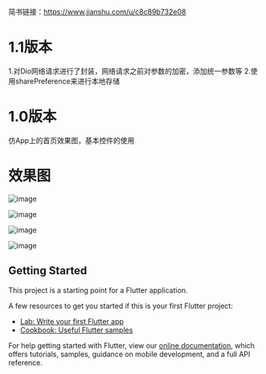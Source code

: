 简书链接：https://www.jianshu.com/u/c8c89b732e08
# 1.1版本
1.对Dio网络请求进行了封装，网络请求之前对参数的加密，添加统一参数等
2.使用sharePreference来进行本地存储
# 1.0版本
仿App上的首页效果图，基本控件的使用


# 效果图

![image](https://github.com/yzxzm/flutter_ydd/blob/master/images/a.png)

![image](https://github.com/yzxzm/flutter_ydd/blob/master/images/b.jpg)

![image](https://github.com/yzxzm/flutter_ydd/blob/master/images/c.png)

![image](https://github.com/yzxzm/flutter_ydd/blob/master/images/d.jpg)
## Getting Started

This project is a starting point for a Flutter application.

A few resources to get you started if this is your first Flutter project:

- [Lab: Write your first Flutter app](https://flutter.io/docs/get-started/codelab)
- [Cookbook: Useful Flutter samples](https://flutter.io/docs/cookbook)

For help getting started with Flutter, view our 
[online documentation](https://flutter.io/docs), which offers tutorials, 
samples, guidance on mobile development, and a full API reference.
